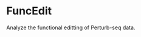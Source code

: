 FuncEdit
==============================================
Analyze the functional editting of Perturb-seq data.




